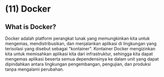 # (11) Docker

## What is Docker?
Docker adalah platform perangkat lunak yang memungkinkan kita untuk mengemas, mendistribusikan, dan menjalankan aplikasi di lingkungan yang terisolasi yang disebut sebagai "kontainer". Kontainer Docker mengizinkan kita untuk memisahkan aplikasi kita dari infrastruktur, sehingga kita dapat mengemas aplikasi beserta semua dependensinya ke dalam unit yang dapat dipindahkan antara lingkungan pengembangan, pengujian, dan produksi tanpa mengalami perubahan. 